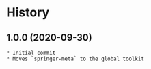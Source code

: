 # History

## 1.0.0 (2020-09-30)
    * Initial commit
	* Moves `springer-meta` to the global toolkit